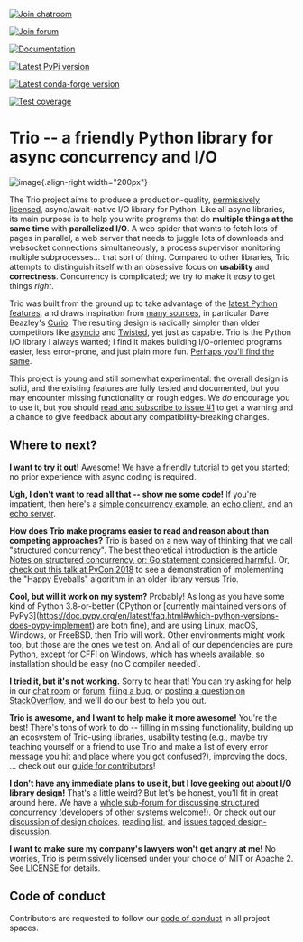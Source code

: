 [![Join chatroom](https://img.shields.io/badge/chat-join%20now-blue.svg)](https://gitter.im/python-trio/general)

[![Join forum](https://img.shields.io/badge/forum-join%20now-blue.svg)](https://trio.discourse.group)

[![Documentation](https://img.shields.io/badge/docs-read%20now-blue.svg)](https://trio.readthedocs.io)

[![Latest PyPi version](https://img.shields.io/pypi/v/trio.svg)](https://pypi.org/project/trio)

[![Latest conda-forge version](https://img.shields.io/conda/vn/conda-forge/trio.svg)](https://anaconda.org/conda-forge/trio)

[![Test coverage](https://codecov.io/gh/python-trio/trio/branch/master/graph/badge.svg)](https://codecov.io/gh/python-trio/trio)

# Trio -- a friendly Python library for async concurrency and I/O

![image](https://raw.githubusercontent.com/python-trio/trio/9b0bec646a31e0d0f67b8b6ecc6939726faf3e17/logo/logo-with-background.svg){.align-right
width="200px"}

The Trio project aims to produce a production-quality, [permissively
licensed](https://github.com/python-trio/trio/blob/master/LICENSE),
async/await-native I/O library for Python. Like all async libraries, its
main purpose is to help you write programs that do **multiple things at
the same time** with **parallelized I/O**. A web spider that wants to
fetch lots of pages in parallel, a web server that needs to juggle lots
of downloads and websocket connections simultaneously, a process
supervisor monitoring multiple subprocesses\... that sort of thing.
Compared to other libraries, Trio attempts to distinguish itself with an
obsessive focus on **usability** and **correctness**. Concurrency is
complicated; we try to make it *easy* to get things *right*.

Trio was built from the ground up to take advantage of the [latest
Python features](https://www.python.org/dev/peps/pep-0492/), and draws
inspiration from [many
sources](https://github.com/python-trio/trio/wiki/Reading-list), in
particular Dave Beazley\'s [Curio](https://curio.readthedocs.io/). The
resulting design is radically simpler than older competitors like
[asyncio](https://docs.python.org/3/library/asyncio.html) and
[Twisted](https://twistedmatrix.com/), yet just as capable. Trio is the
Python I/O library I always wanted; I find it makes building
I/O-oriented programs easier, less error-prone, and just plain more fun.
[Perhaps you\'ll find the
same](https://github.com/python-trio/trio/wiki/Testimonials).

This project is young and still somewhat experimental: the overall
design is solid, and the existing features are fully tested and
documented, but you may encounter missing functionality or rough edges.
We *do* encourage you to use it, but you should [read and subscribe to
issue #1](https://github.com/python-trio/trio/issues/1) to get a warning
and a chance to give feedback about any compatibility-breaking changes.

## Where to next?

**I want to try it out!** Awesome! We have a [friendly
tutorial](https://trio.readthedocs.io/en/stable/tutorial.html) to get
you started; no prior experience with async coding is required.

**Ugh, I don\'t want to read all that -- show me some code!** If you\'re
impatient, then here\'s a [simple concurrency
example](https://trio.readthedocs.io/en/stable/tutorial.html#tutorial-example-tasks-intro),
an [echo
client](https://trio.readthedocs.io/en/stable/tutorial.html#tutorial-echo-client-example),
and an [echo
server](https://trio.readthedocs.io/en/stable/tutorial.html#tutorial-echo-server-example).

**How does Trio make programs easier to read and reason about than
competing approaches?** Trio is based on a new way of thinking that we
call \"structured concurrency\". The best theoretical introduction is
the article [Notes on structured concurrency, or: Go statement
considered
harmful](https://vorpus.org/blog/notes-on-structured-concurrency-or-go-statement-considered-harmful/).
Or, [check out this talk at PyCon
2018](https://www.youtube.com/watch?v=oLkfnc_UMcE) to see a
demonstration of implementing the \"Happy Eyeballs\" algorithm in an
older library versus Trio.

**Cool, but will it work on my system?** Probably! As long as you have
some kind of Python 3.8-or-better (CPython or \[currently maintained
versions of
PyPy3\](<https://doc.pypy.org/en/latest/faq.html#which-python-versions-does-pypy-implement>)
are both fine), and are using Linux, macOS, Windows, or FreeBSD, then
Trio will work. Other environments might work too, but those are the
ones we test on. And all of our dependencies are pure Python, except for
CFFI on Windows, which has wheels available, so installation should be
easy (no C compiler needed).

**I tried it, but it\'s not working.** Sorry to hear that! You can try
asking for help in our [chat
room](https://gitter.im/python-trio/general) or
[forum](https://trio.discourse.group), [filing a
bug](https://github.com/python-trio/trio/issues/new), or [posting a
question on
StackOverflow](https://stackoverflow.com/questions/ask?tags=python+python-trio),
and we\'ll do our best to help you out.

**Trio is awesome, and I want to help make it more awesome!** You\'re
the best! There\'s tons of work to do -- filling in missing
functionality, building up an ecosystem of Trio-using libraries,
usability testing (e.g., maybe try teaching yourself or a friend to use
Trio and make a list of every error message you hit and place where you
got confused?), improving the docs, \... check out our [guide for
contributors](https://trio.readthedocs.io/en/stable/contributing.html)!

**I don\'t have any immediate plans to use it, but I love geeking out
about I/O library design!** That\'s a little weird? But let\'s be
honest, you\'ll fit in great around here. We have a [whole sub-forum for
discussing structured
concurrency](https://trio.discourse.group/c/structured-concurrency)
(developers of other systems welcome!). Or check out our [discussion of
design
choices](https://trio.readthedocs.io/en/stable/design.html#user-level-api-principles),
[reading list](https://github.com/python-trio/trio/wiki/Reading-list),
and [issues tagged
design-discussion](https://github.com/python-trio/trio/labels/design%20discussion).

**I want to make sure my company\'s lawyers won\'t get angry at me!** No
worries, Trio is permissively licensed under your choice of MIT or
Apache 2. See
[LICENSE](https://github.com/python-trio/trio/blob/master/LICENSE) for
details.

## Code of conduct

Contributors are requested to follow our [code of
conduct](https://trio.readthedocs.io/en/stable/code-of-conduct.html) in
all project spaces.
